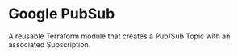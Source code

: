 # Google PubSub

A reusable Terraform module that creates a Pub/Sub Topic with an associated Subscription.